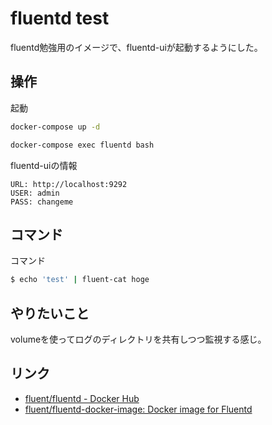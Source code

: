 # fluentd test
fluentd勉強用のイメージで、fluentd-uiが起動するようにした。

## 操作

起動

```bash
docker-compose up -d
```

```bash
docker-compose exec fluentd bash
```

fluentd-uiの情報

```
URL: http://localhost:9292
USER: admin
PASS: changeme
```

## コマンド

コマンド

```bash
$ echo 'test' | fluent-cat hoge
```

## やりたいこと
volumeを使ってログのディレクトリを共有しつつ監視する感じ。

## リンク
- [fluent/fluentd - Docker Hub](https://hub.docker.com/r/fluent/fluentd/)
- [fluent/fluentd-docker-image: Docker image for Fluentd](https://github.com/fluent/fluentd-docker-image)